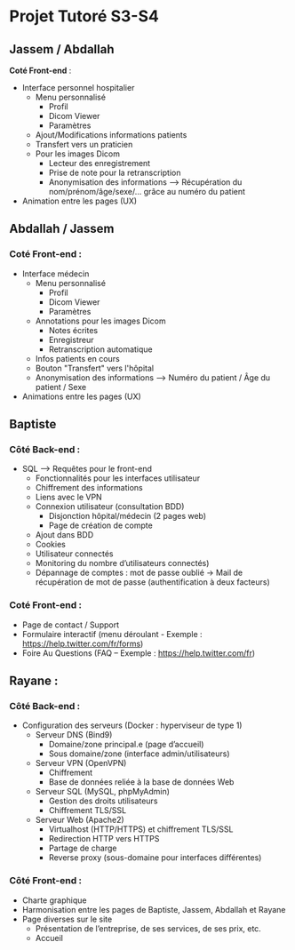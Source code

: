# Projet Tutoré S3-S4

## Jassem / Abdallah
**Coté Front-end** :
- Interface personnel hospitalier 
	- Menu personnalisé
		- Profil
		- Dicom Viewer
		- Paramètres
	- Ajout/Modifications informations patients
	- Transfert vers un praticien
	- Pour les images Dicom
		- Lecteur des enregistrement
		- Prise de note pour la retranscription
		- Anonymisation des informations —> Récupération du nom/prénom/âge/sexe/... grâce au numéro du patient
- Animation entre les pages (UX)

## Abdallah / Jassem
### **Coté Front-end** :
- Interface médecin 
	- Menu personnalisé
		- Profil
		- Dicom Viewer
		- Paramètres	
	- Annotations pour les images Dicom
		- Notes écrites
		- Enregistreur
		- Retranscription automatique
	- Infos patients en cours
	- Bouton "Transfert" vers l'hôpital
	- Anonymisation des informations —> Numéro du patient / Âge du patient / Sexe
- Animations entre les pages (UX)

## Baptiste
### **Côté Back-end** :
- SQL —> Requêtes pour le front-end
	- Fonctionnalités pour les interfaces utilisateur
	- Chiffrement des informations
	- Liens avec le VPN
	- Connexion utilisateur (consultation BDD)
		- Disjonction hôpital/médecin (2 pages web)
		- Page de création de compte 
	- Ajout dans BDD
	- Cookies 
	- Utilisateur connectés
	- Monitoring du nombre d’utilisateurs connectés)
	- Dépannage de comptes : mot de passe oublié → Mail de récupération de mot de passe (authentification à deux facteurs)
### **Coté Front-end** :
- Page de contact / Support
- Formulaire interactif (menu déroulant - Exemple : https://help.twitter.com/fr/forms)
- Foire Au Questions (FAQ – Exemple : https://help.twitter.com/fr)

## Rayane : 
### **Côté Back-end** :
- Configuration des serveurs (Docker : hyperviseur de type 1)
	- Serveur DNS (Bind9)		
		- Domaine/zone principal.e (page d’accueil)
		- Sous domaine/zone (interface admin/utilisateurs)
	- Serveur VPN (OpenVPN)
		- Chiffrement
		- Base de données reliée à la base de données Web
	- Serveur SQL (MySQL, phpMyAdmin)	
		- Gestion des droits utilisateurs
		- Chiffrement TLS/SSL
	- Serveur Web (Apache2)
		- Virtualhost (HTTP/HTTPS) et chiffrement TLS/SSL
		- Redirection HTTP vers HTTPS
		- Partage de charge
		- Reverse proxy (sous-domaine pour interfaces différentes)

### **Côté Front-end** :
- Charte graphique
- Harmonisation entre les pages de Baptiste, Jassem, Abdallah et Rayane
- Page diverses sur le site
	- Présentation de l’entreprise, de ses services, de ses prix, etc.
 	- Accueil